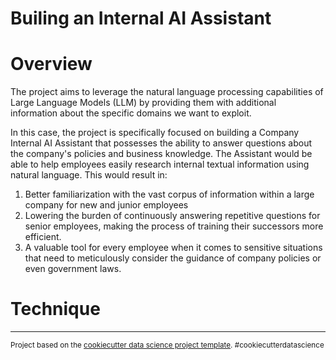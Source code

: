 Builing an Internal AI Assistant
==============================

# Overview

The project aims to leverage the natural language processing capabilities of Large Language Models (LLM) by providing them with additional information about the specific domains we want to exploit.

In this case, the project is specifically focused on building a Company Internal AI Assistant that possesses the ability to answer questions about the company's policies and business knowledge. The Assistant would be able to help employees easily research internal textual information using natural language. This would result in: 

1. Better familiarization with the vast corpus of information within a large company for new and junior employees
2. Lowering the burden of continuously answering repetitive questions for senior employees, making the process of training their successors more efficient.
3. A valuable tool for every employee when it comes to sensitive situations that need to meticulously consider the guidance of company policies or even government laws.


# Technique



--------
<p><small>Project based on the <a target="_blank" href="https://drivendata.github.io/cookiecutter-data-science/">cookiecutter data science project template</a>. #cookiecutterdatascience</small></p>
